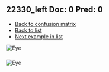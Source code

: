 ## 22330_left Doc: 0 Pred: 0
- [Back to confusion matrix](https://github.com/juliandewit/kaggle_retinopathy/blob/master/matrix.md)
- [Back to list](https://github.com/juliandewit/kaggle_retinopathy/blob/master/lists/00/list.md)
- [Next example in list](https://github.com/juliandewit/kaggle_retinopathy/blob/master/lists/00/22/22338_left.md)

![Eye](https://retinopaty.blob.core.windows.net/size1024/22330_left_0.jpeg)

### 

![Eye]()
